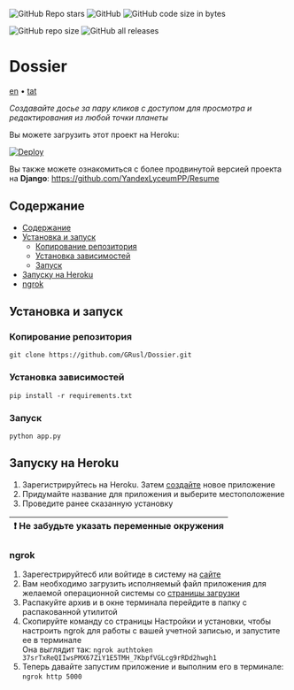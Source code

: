 ![GitHub Repo stars](https://img.shields.io/github/stars/GRusl/Dossier)
![GitHub](https://img.shields.io/github/license/GRusl/Dossier)
![GitHub code size in bytes](https://img.shields.io/github/languages/code-size/GRusl/Dossier)

![GitHub repo size](https://img.shields.io/github/repo-size/GRusl/Dossier)
![GitHub all releases](https://img.shields.io/github/downloads/GRusl/Dossier/total)

# Dossier

[en](/readme/readme_en.md) • [tat](/readme/readme_tat.md)

_Создавайте досье за пару кликов с доступом для просмотра и редактирования
из любой точки планеты_

Вы можете загрузить этот проект на Heroku:

[![Deploy](https://www.herokucdn.com/deploy/button.png)](https://heroku.com/deploy)

Вы также можете ознакомиться с более продвинутой версией 
проекта на **Django**:
https://github.com/YandexLyceumPP/Resume

## Содержание
* [Содержание](#Содержание)
* [Установка и запуск](#Установка-и-запуск)
  * [Копирование репозитория](#Копирование-репозитория)
  * [Установка зависимостей](#Установка-зависимостей)
  * [Запуск](#Запуск)
* [Запуску на Heroku](#Запуску-на-Heroku)
* [ngrok](#ngrok)

## Установка и запуск 

### Копирование репозитория

```shell
git clone https://github.com/GRusl/Dossier.git
```

### Установка зависимостей

```shell
pip install -r requirements.txt
```

### Запуск

```shell
python app.py
```

## Запуску на Heroku

1. Зарегистрируйтесь на Heroku. Затем [создайте](https://dashboard.heroku.com/apps) 
новое приложение
2. Придумайте название для приложения и выберите местоположение
3. Проведите ранее сказанную установку

| :exclamation:  Не забудьте указать переменные окружения |
|---------------------------------------------------------|

### ngrok

1. Зарегестрируйтесб или войтиде в систему на [сайте](https://ngrok.com)
2. Вам необходимо загрузить исполняемый файл приложения
для желаемой операционной системы со [страницы загрузки](https://ngrok.com/download )
3. Распакуйте архив и в окне терминала перейдите в папку
с распакованной утилитой
4. Скопируйте команду со страницы Настройки и установки, чтобы настроить ngrok
для работы с вашей учетной записью, и запустите ее в терминале
<br>Она выглядит так: `ngrok authtoken 37srTxReQIIwsPMX67ZiY1E5TMH_7KbpfVGLcg9rRDd2hwgh1`
5. Теперь давайте запустим приложение и выполним его в терминале: `ngrok http 5000`
